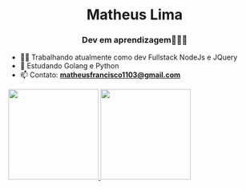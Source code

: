 <h1 align="center">Matheus Lima</h1>
<h3 align="center">Dev em aprendizagem👨🏿‍💻</h3>

- 👨‍💻 Trabalhando atualmente como dev Fullstack NodeJs e JQuery
- 📝 Estudando Golang e Python
- 📫 Contato: **matheusfrancisco1103@gmail.com**
<div>
  <a href="https://github.com/matheus1103">
    <img height="180em" src="https://github-readme-stats.vercel.app/api?username=matheus1103&show_icons=true&theme=tokyonight" />
  </a>
  <a href="https://github.com/matheus1103">
    <img height="180em" src="https://github-readme-stats.vercel.app/api/top-langs/?username=matheus1103&layout=compact&show_icons=true&theme=tokyonight&include_all_commits=true&count_private=true" />
</div>
